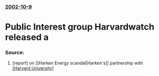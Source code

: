 ### [2002-10-9](/news/2002/10/9/index.md)

#  Public Interest group Harvardwatch released a 




### Source:

1. [report] on [[Harken Energy scandal|Harken's]] partnership with [[Harvard University]](http://www.people.fas.harvard.edu/~skomarov/harvardwatch/harken_memo_full.pdf/)
